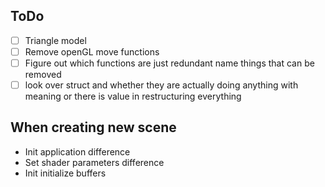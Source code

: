 ## ToDo
- [ ] Triangle model
- [ ] Remove openGL move functions
- [ ] Figure out which functions are just redundant name things that can be removed
- [ ] look over struct and whether they are actually doing anything with meaning or there is value in restructuring everything

## When creating new scene
* Init application difference
* Set shader parameters difference
* Init initialize buffers
